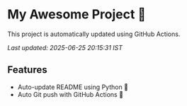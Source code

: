 # My Awesome Project 🚀

This project is automatically updated using GitHub Actions.

_Last updated: 2025-06-25 20:15:31 IST_

## Features
- Auto-update README using Python 🐍
- Auto Git push with GitHub Actions 🤖
